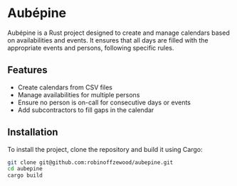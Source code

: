 # Aubépine

Aubépine is a Rust project designed to create and manage calendars based on availabilities and events. It ensures that all days are filled with the appropriate events and persons, following specific rules.

## Features

- Create calendars from CSV files
- Manage availabilities for multiple persons
- Ensure no person is on-call for consecutive days or events
- Add subcontractors to fill gaps in the calendar

## Installation

To install the project, clone the repository and build it using Cargo:

```sh
git clone git@github.com:robinoffzewood/aubepine.git
cd aubepine
cargo build